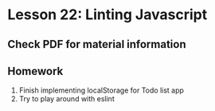# Lesson 22: Linting Javascript

## Check PDF for material information

## Homework

1. Finish implementing localStorage for Todo list app
2. Try to play around with eslint
